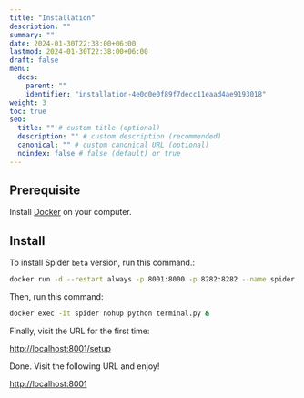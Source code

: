 ```yaml
---
title: "Installation"
description: ""
summary: ""
date: 2024-01-30T22:38:00+06:00
lastmod: 2024-01-30T22:38:00+06:00
draft: false
menu:
  docs:
    parent: ""
    identifier: "installation-4e0d0e0f89f7decc11eaad4ae9193018"
weight: 3
toc: true
seo:
  title: "" # custom title (optional)
  description: "" # custom description (recommended)
  canonical: "" # custom canonical URL (optional)
  noindex: false # false (default) or true
---
```


## Prerequisite

Install [Docker](https://docs.docker.com/get-docker/) on your computer.

## Install

To install Spider `beta` version, run this command.:

```bash
docker run -d --restart always -p 8001:8000 -p 8282:8282 --name spider anyxel/spider:beta
```

Then, run this command:

```bash
docker exec -it spider nohup python terminal.py &
```

Finally, visit the URL for the first time:

[http://localhost:8001/setup](http://localhost:8001/setup)

Done. Visit the following URL and enjoy!

[http://localhost:8001](http://localhost:8001)
